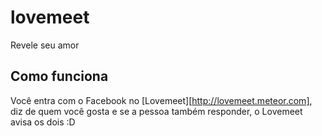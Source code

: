 lovemeet
========
Revele seu amor

## Como funciona

Você entra com o Facebook no [Lovemeet][http://lovemeet.meteor.com], diz de quem você gosta e se a pessoa também
responder, o Lovemeet avisa os dois :D